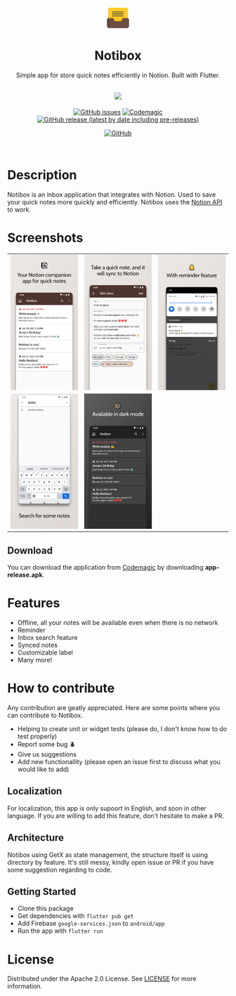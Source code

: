 <div align="center">
  <p><img width="50px" src="assets/logo/logo_light.svg"></p>
  <h1>Notibox</h1>
  <p>Simple app for store quick notes efficiently in Notion. Built with Flutter.</p>
</div>
<br>

<div align="center">
<a href="">
  <img width="150px" src="https://camo.githubusercontent.com/312337bc4c1fbc3fb62ec751bddfc5b61b8d0819c8e266c63ea35cd344f879ca/68747470733a2f2f6769746a6f75726e616c2e696f2f696d616765732f616e64726f69642d73746f72652d62616467652e706e67">
</a>
</div>
<br>

<div align="center">
  <a href="https://github.com/atticdev/Notibox/issues"><img alt="GitHub issues" src="https://img.shields.io/github/issues/atticdev/Notibox"></a>
  <a href="https://codemagic.io/apps/60f521280c5097fa1bfce8d5/60fbe739be21229f0a9ce310/latest_build"><img alt="Codemagic" src="https://api.codemagic.io/apps/60f521280c5097fa1bfce8d5/60fbe739be21229f0a9ce310/status_badge.svg"></a>
  <a href="https://github.com/atticdev/Notibox/releases"><img alt="GitHub release (latest by date including pre-releases)" src="https://img.shields.io/github/v/release/atticdev/Notibox?include_prereleases"></a>

  <a href=""><img alt="GitHub" src="https://img.shields.io/github/license/atticdev/Notibox"></a>
</div>

<br>

# Description
Notibox is an inbox application that integrates with Notion. Used to save your quick notes more quickly and efficiently. Notibox uses the [Notion API](https://developers.notion.com/) to work.

# Screenshots
<table >
  <tr>
    <td><img src="screenshots/0.png" width="441"/></td>
    <td><img src="screenshots/1.png" width="441"/></td>
    <td><img src="screenshots/2.png" width="441" /></td>
  </tr>
  <tr>
    <td><img src="screenshots/3.png" width="441"/></td>
    <td><img src="screenshots/4.png" width="441"/></td>
  </tr>
</table>

## Download

You can download the application from [Codemagic](https://codemagic.io/apps/6003d2461b08f3ec61b49785/6003d2461b08f3ec61b49784/latest_build) by downloading **app-release.apk**.


# Features
- Offline, all your notes will be available even when there is no network
- Reminder
- Inbox search feature
- Synced notes
- Customizable label
- Many more!

# How to contribute
Any contribution are geatly appreciated. Here are some points where you can contribute to Notibox.
- Helping to create unit or widget tests (please do, I don't know how to do test properly)
- Report some bug 🪲
- Give us suggestions
- Add new functionallity (please open an issue first to discuss what you would like to add)

## Localization
For localization, this app is only supoort in English, and soon in other language. If you are willing to add this feature, don't hesitate to make a PR.

##  Architecture
Notibox using GetX as state management, the structure itself is using directory by feature. It's still messy, kindly open issue or PR if you have some suggestion regarding to code.

## Getting Started
- Clone this package
- Get dependencies with `flutter pub get`
- Add Firebase `google-services.json` to `android/app`
- Run the app with `flutter run`

# License
Distributed under the Apache 2.0 License. See [LICENSE](LICENSE) for more information.
